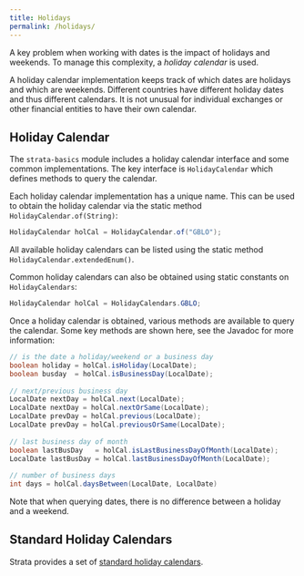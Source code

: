 ```yaml
---
title: Holidays
permalink: /holidays/
---
```


A key problem when working with dates is the impact of holidays and weekends.
To manage this complexity, a *holiday calendar* is used.

A holiday calendar implementation keeps track of which dates are holidays and which are weekends.
Different countries have different holiday dates and thus different calendars.
It is not unusual for individual exchanges or other financial entities to have their own calendar.


## Holiday Calendar

The `strata-basics` module includes a holiday calendar interface and some common implementations.
The key interface is ``HolidayCalendar`` which defines methods to query the calendar.

Each holiday calendar implementation has a unique name.
This can be used to obtain the holiday calendar via the static method ``HolidayCalendar.of(String)``:

```java
HolidayCalendar holCal = HolidayCalendar.of("GBLO");
```

All available holiday calendars can be listed using the static method  ``HolidayCalendar.extendedEnum()``.

Common holiday calendars can also be obtained using static constants on ``HolidayCalendars``:

```java
HolidayCalendar holCal = HolidayCalendars.GBLO;
```

Once a holiday calendar is obtained, various methods are available to query the calendar.
Some key methods are shown here, see the Javadoc for more information:

```java
// is the date a holiday/weekend or a business day
boolean holiday = holCal.isHoliday(LocalDate);
boolean busday  = holCal.isBusinessDay(LocalDate);
    
// next/previous business day
LocalDate nextDay = holCal.next(LocalDate);
LocalDate nextDay = holCal.nextOrSame(LocalDate);
LocalDate prevDay = holCal.previous(LocalDate);
LocalDate prevDay = holCal.previousOrSame(LocalDate);
    
// last business day of month
boolean lastBusDay   = holCal.isLastBusinessDayOfMonth(LocalDate);
LocalDate lastBusDay = holCal.lastBusinessDayOfMonth(LocalDate);
    
// number of business days
int days = holCal.daysBetween(LocalDate, LocalDate)
```

Note that when querying dates, there is no difference between a holiday and a weekend.


## Standard Holiday Calendars

Strata provides a set of [standard holiday calendars]({{site.baseurl}}/standard_ref_data).

